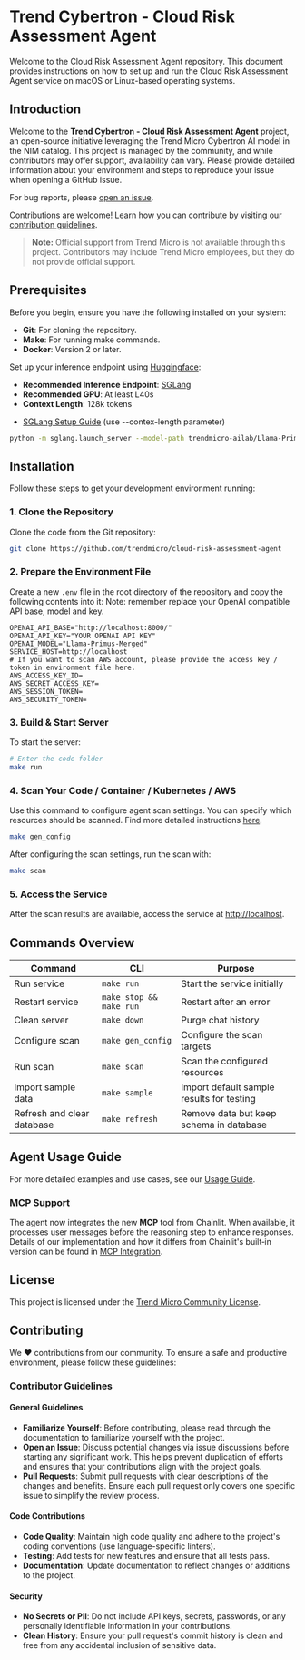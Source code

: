 # Trend Cybertron - Cloud Risk Assessment Agent

Welcome to the Cloud Risk Assessment Agent repository. This document provides instructions on how to set up and run the Cloud Risk Assessment Agent service on macOS or Linux-based operating systems.

## Introduction

Welcome to the **Trend Cybertron - Cloud Risk Assessment Agent** project, an open-source initiative leveraging the Trend Micro Cybertron AI model in the NIM catalog. This project is managed by the community, and while contributors may offer support, availability can vary. Please provide detailed information about your environment and steps to reproduce your issue when opening a GitHub issue.

For bug reports, please [open an issue](https://github.com/trendmicro/cloud-risk-assessment-agent/issues/new/choose).

Contributions are welcome! Learn how you can contribute by visiting our [contribution guidelines](https://github.com/trendmicro/cloud-risk-assessment-agent?tab=readme-ov-file#contributing).

> **Note:** Official support from Trend Micro is not available through this project. Contributors may include Trend Micro employees, but they do not provide official support.


## Prerequisites

Before you begin, ensure you have the following installed on your system:
- **Git**: For cloning the repository.
- **Make**: For running make commands.
- **Docker**: Version 2 or later.

Set up your inference endpoint using [Huggingface](https://huggingface.co/trendmicro-ailab/Llama-Primus-Merged):
- **Recommended Inference Endpoint**: [SGLang](https://docs.sglang.ai/)
- **Recommended GPU**: At least L40s
- **Context Length**: 128k tokens
* [SGLang Setup Guide](https://docs.sglang.ai/backend/server_arguments.html#model-and-tokenizer) (use --contex-length parameter)

```bash
python -m sglang.launch_server --model-path trendmicro-ailab/Llama-Primus-Merged --port 8000 --host 0.0.0.0 --context-length 131072 --max-prefill-tokens 131072 --max-total-tokens 131072
```

## Installation

Follow these steps to get your development environment running:

### 1. Clone the Repository

Clone the code from the Git repository:

```bash
git clone https://github.com/trendmicro/cloud-risk-assessment-agent
```

### 2. Prepare the Environment File

Create a new `.env` file in the root directory of the repository and copy the following contents into it:
Note: remember replace your OpenAI compatible API base, model and key.

```plaintext
OPENAI_API_BASE="http://localhost:8000/"
OPENAI_API_KEY="YOUR OPENAI API KEY"
OPENAI_MODEL="Llama-Primus-Merged"
SERVICE_HOST=http://localhost
# If you want to scan AWS account, please provide the access key / token in environment file here.
AWS_ACCESS_KEY_ID=
AWS_SECRET_ACCESS_KEY=
AWS_SESSION_TOKEN=
AWS_SECURITY_TOKEN=
```

### 3. Build & Start Server

To start the server:

```bash
# Enter the code folder
make run
```

### 4. Scan Your Code / Container / Kubernetes / AWS

Use this command to configure agent scan settings. You can specify which resources should be scanned.
Find more detailed instructions [here](docs/Scan.md).

```bash
make gen_config
```

After configuring the scan settings, run the scan with:

```bash
make scan
```


### 5. Access the Service

After the scan results are available, access the service at [http://localhost](http://localhost).



## Commands Overview

| Command | CLI | Purpose |
|---------|-----|---------|
| Run service | `make run` | Start the service initially |
| Restart service | `make stop && make run` | Restart after an error |
| Clean server | `make down` | Purge chat history |
| Configure scan | `make gen_config` | Configure the scan targets |
| Run scan | `make scan` | Scan the configured resources |
| Import sample data | `make sample` | Import default sample results for testing |
| Refresh and clear database | `make refresh` | Remove data but keep schema in database |

## Agent Usage Guide

For more detailed examples and use cases, see our [Usage Guide](chainlit.md).

### MCP Support

The agent now integrates the new **MCP** tool from Chainlit. When available, it
processes user messages before the reasoning step to enhance responses. Details
of our implementation and how it differs from Chainlit's built‑in version can be
found in [MCP Integration](docs/MCP_Comparison.md).

## License

This project is licensed under the [Trend Micro Community License](LICENSE).


## Contributing

We :heart: contributions from our community. To ensure a safe and productive environment, please follow these guidelines:

### Contributor Guidelines

#### General Guidelines
- **Familiarize Yourself**: Before contributing, please read through the documentation to familiarize yourself with the project.
- **Open an Issue**: Discuss potential changes via issue discussions before starting any significant work. This helps prevent duplication of efforts and ensures that your contributions align with the project goals.
- **Pull Requests**: Submit pull requests with clear descriptions of the changes and benefits. Ensure each pull request only covers one specific issue to simplify the review process.

#### Code Contributions
- **Code Quality**: Maintain high code quality and adhere to the project's coding conventions (use language-specific linters).
- **Testing**: Add tests for new features and ensure that all tests pass.
- **Documentation**: Update documentation to reflect changes or additions to the project.

#### Security
- **No Secrets or PII**: Do not include API keys, secrets, passwords, or any personally identifiable information in your contributions.
- **Clean History**: Ensure your pull request's commit history is clean and free from any accidental inclusion of sensitive data.
